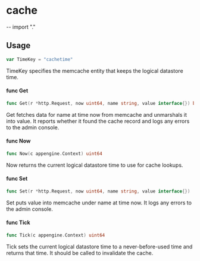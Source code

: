 # cache
--
    import "."


## Usage

```go
var TimeKey = "cachetime"
```
TimeKey specifies the memcache entity that keeps the logical datastore time.

#### func  Get

```go
func Get(r *http.Request, now uint64, name string, value interface{}) bool
```
Get fetches data for name at time now from memcache and unmarshals it into
value. It reports whether it found the cache record and logs any errors to the
admin console.

#### func  Now

```go
func Now(c appengine.Context) uint64
```
Now returns the current logical datastore time to use for cache lookups.

#### func  Set

```go
func Set(r *http.Request, now uint64, name string, value interface{})
```
Set puts value into memcache under name at time now. It logs any errors to the
admin console.

#### func  Tick

```go
func Tick(c appengine.Context) uint64
```
Tick sets the current logical datastore time to a never-before-used time and
returns that time. It should be called to invalidate the cache.
